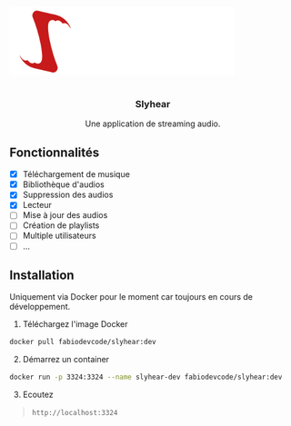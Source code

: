 <div align="center" style="display: flex">
    <img height="120px" src="./images/Slyhear_logo_long.png" alt="Slyhear Logo" />
</div>

<br>

<h3 align="center">Slyhear</h3>
<p align="center">Une application de streaming audio.</p>

## Fonctionnalités

- [x] Téléchargement de musique
- [x] Bibliothèque d'audios
- [x] Suppression des audios
- [x] Lecteur
- [ ] Mise à jour des audios
- [ ] Création de playlists
- [ ] Multiple utilisateurs
- [ ] ...

## Installation

Uniquement via Docker pour le moment car toujours en cours de développement.

1. Téléchargez l'image Docker
```sh
docker pull fabiodevcode/slyhear:dev
```

2. Démarrez un container
```sh
docker run -p 3324:3324 --name slyhear-dev fabiodevcode/slyhear:dev
```

3. Ecoutez

> `http://localhost:3324`



